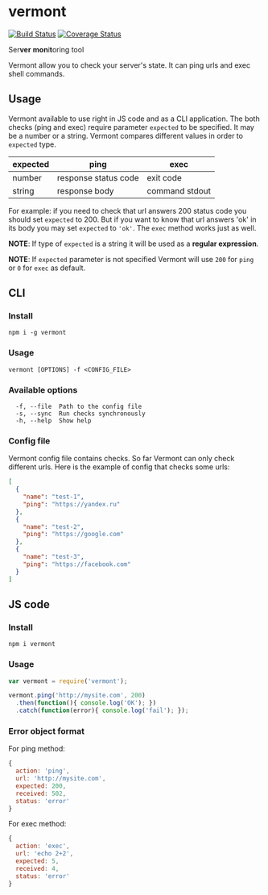 # vermont
[![Build Status](https://travis-ci.org/frux/vermont.svg?branch=master)](https://travis-ci.org/frux/vermont)
[![Coverage Status](https://coveralls.io/repos/frux/vermont/badge.svg?branch=master&service=github)](https://coveralls.io/github/frux/vermont?branch=master)

Ser**ver** **mon**i**t**oring tool

Vermont allow you to check your server's state. It can ping urls and exec shell commands.

## Usage
Vermont available to use right in JS code and as a CLI application. The both checks (ping and exec) require parameter `expected` to be specified. It may be a number or a string. Vermont compares different values in order to `expected` type.

|expected|ping                  |exec          |
|--------|----------------------|--------------|
|number  |response status code  |exit code     |
|string  |response body         |command stdout|

For example: if you need to check that url answers 200 status code you should set `expected` to 200. But if you want to know that url answers 'ok' in its body you may set `expected` to `'ok'`. The `exec` method works just as well.

**NOTE**: If type of `expected` is a string it will be used as a **regular expression**.

**NOTE**: If `expected` parameter is not specified Vermont will use `200` for `ping` or `0` for `exec` as default.

## CLI
### Install
`npm i -g vermont`

### Usage
```vermont [OPTIONS] -f <CONFIG_FILE>```

### Available options
```
  -f, --file  Path to the config file
  -s, --sync  Run checks synchronously
  -h, --help  Show help
```

### Config file
Vermont config file contains checks. So far Vermont can only check different urls. Here is the example of config that checks some urls:
```json
[
  {
    "name": "test-1",
    "ping": "https://yandex.ru"
  },
  {
    "name": "test-2",
    "ping": "https://google.com"
  },
  {
    "name": "test-3",
    "ping": "https://facebook.com"
  }
]
```

## JS code
### Install
`npm i vermont`

### Usage
```js
var vermont = require('vermont');

vermont.ping('http://mysite.com', 200)
  .then(function(){ console.log('OK'); })
  .catch(function(error){ console.log('fail'); });
```

### Error object format
For ping method:
```js
{
  action: 'ping',
  url: 'http://mysite.com',
  expected: 200,
  received: 502,
  status: 'error'
}
```

For exec method:
```js
{
  action: 'exec',
  url: 'echo 2+2',
  expected: 5,
  received: 4,
  status: 'error'
}
```
